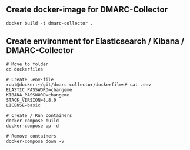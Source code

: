 ## Create docker-image for DMARC-Collector
```
docker build -t dmarc-collector . 
```

## Create environment for Elasticsearch / Kibana / DMARC-Collector
```
# Move to folder
cd dockerfiles

# Create .env-file
root@docker:~/git/dmarc-collector/dockerfiles# cat .env
ELASTIC_PASSWORD=changeme
KIBANA_PASSWORD=changeme
STACK_VERSION=8.8.0
LICENSE=basic

# Create / Run containers
docker-compose build
docker-compose up -d

# Remove containers
docker-compose down -v
```